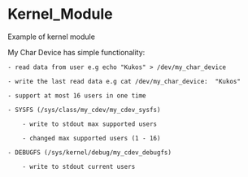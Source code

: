 # Kernel_Module
Example of kernel module

My Char Device has simple functionality:

    - read data from user e.g echo "Kukos" > /dev/my_char_device

    - write the last read data e.g cat /dev/my_char_device:  "Kukos"

    - support at most 16 users in one time

    - SYSFS (/sys/class/my_cdev/my_cdev_sysfs)

        - write to stdout max supported users

        - changed max supported users (1 - 16)

    - DEBUGFS (/sys/kernel/debug/my_cdev_debugfs)

        - write to stdout current users

